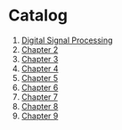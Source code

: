 <script src='https://cdnjs.cloudflare.com/ajax/libs/mathjax/2.7.5/MathJax.js?config=TeX-MML-AM_CHTML'></script>
<script type="text/x-mathjax-config">
    MathJax.Hub.Config({ tex2jax: {inlineMath: [['$','$'], ['\\(','\\)']]} });
</script>
# 

# Catalog
1. [Digital Signal Processing](\courses\Digital_Signal_Processing)
1. [Chapter 2](\courses\Digital_Signal_Processing\chapter2)
1. [Chapter 3](\courses\Digital_Signal_Processing\chapter3)
1. [Chapter 4](\courses\Digital_Signal_Processing\chapter4)
1. [Chapter 5](\courses\Digital_Signal_Processing\chapter5)
1. [Chapter 6](\courses\Digital_Signal_Processing\chapter6)
1. [Chapter 7](\courses\Digital_Signal_Processing\chapter7)
1. [Chapter 8](\courses\Digital_Signal_Processing\chapter8)
1. [Chapter 9](\courses\Digital_Signal_Processing\chapter9)